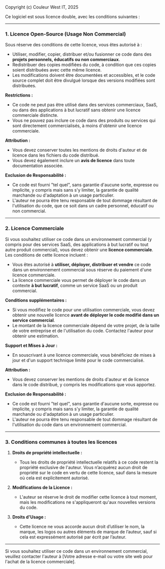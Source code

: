 Copyright (c) Couleur West IT, 2025

Ce logiciel est sous licence double, avec les conditions suivantes :

---

### 1. Licence Open-Source (Usage Non Commercial)

Sous réserve des conditions de cette licence, vous êtes autorisé à :

- Utiliser, modifier, copier, distribuer et/ou fusionner ce code dans des **projets personnels, éducatifs ou non commerciaux**.
- Redistribuer des copies modifiées du code, à condition que ces copies soient distribuées avec cette même licence.
- Les modifications doivent être documentées et accessibles, et le code source complet doit être divulgué lorsque des versions modifiées sont distribuées.

**Restrictions :**
- Ce code ne peut pas être utilisé dans des services commerciaux, SaaS, ou dans des applications à but lucratif sans obtenir une licence commerciale distincte.
- Vous ne pouvez pas inclure ce code dans des produits ou services qui sont directement commercialisés, à moins d'obtenir une licence commerciale.

**Attribution :**
- Vous devez conserver toutes les mentions de droits d'auteur et de licence dans les fichiers du code distribué.
- Vous devez également inclure un **avis de licence** dans toute documentation associée.

**Exclusion de Responsabilité :**
- Ce code est fourni "tel quel", sans garantie d'aucune sorte, expresse ou implicite, y compris mais sans s'y limiter, la garantie de qualité marchande ou d'adaptation à un usage particulier.
- L'auteur ne pourra être tenu responsable de tout dommage résultant de l'utilisation du code, que ce soit dans un cadre personnel, éducatif ou non commercial.

---

### 2. Licence Commerciale

Si vous souhaitez utiliser ce code dans un environnement commercial (y compris pour des services SaaS, des applications à but lucratif ou tout autre produit commercial), vous devez obtenir une **licence commerciale**. Les conditions de cette licence incluent :

- Vous êtes autorisé à **utiliser, déployer, distribuer et vendre** ce code dans un environnement commercial sous réserve du paiement d'une licence commerciale.
- La licence commerciale vous permet de déployer le code dans un contexte **à but lucratif**, comme un service SaaS ou un produit commercial.
  
**Conditions supplémentaires :**
- Si vous modifiez le code pour une utilisation commerciale, vous devez obtenir une nouvelle licence **avant de déployer le code modifié dans un service commercial**.
- Le montant de la licence commerciale dépend de votre projet, de la taille de votre entreprise et de l'utilisation du code. Contactez l'auteur pour obtenir une estimation.

**Support et Mises à Jour :**
- En souscrivant à une licence commerciale, vous bénéficiez de mises à jour et d'un support technique limité pour le code commercialisé.

**Attribution :**
- Vous devez conserver les mentions de droits d'auteur et de licence dans le code distribué, y compris les modifications que vous apportez.

**Exclusion de Responsabilité :**
- Ce code est fourni "tel quel", sans garantie d'aucune sorte, expresse ou implicite, y compris mais sans s'y limiter, la garantie de qualité marchande ou d'adaptation à un usage particulier.
- L'auteur ne pourra être tenu responsable de tout dommage résultant de l'utilisation du code dans un environnement commercial.

---

### 3. Conditions communes à toutes les licences

1. **Droits de propriété intellectuelle :**
   - Tous les droits de propriété intellectuelle relatifs à ce code restent la propriété exclusive de l'auteur. Vous n’acquérez aucun droit de propriété sur le code en vertu de cette licence, sauf dans la mesure où cela est explicitement autorisé.
   
2. **Modifications de la Licence :**
   - L'auteur se réserve le droit de modifier cette licence à tout moment, mais les modifications ne s'appliqueront qu'aux nouvelles versions du code.

3. **Droits d'Usage :**
   - Cette licence ne vous accorde aucun droit d’utiliser le nom, la marque, les logos ou autres éléments de marque de l’auteur, sauf si cela est expressément autorisé par écrit par l’auteur.

---

Si vous souhaitez utiliser ce code dans un environnement commercial, veuillez contacter l'auteur à [Votre adresse e-mail ou votre site web pour l'achat de la licence commerciale].

